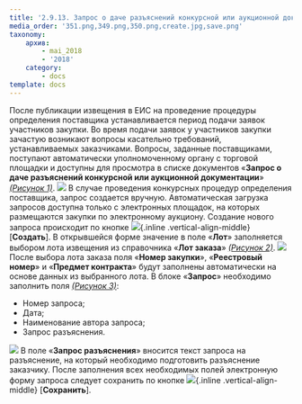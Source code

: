 ```yaml
---
title: '2.9.13. Запрос о даче разъяснений конкурсной или аукционной документации'
media_order: '351.png,349.png,350.png,create.jpg,save.png'
taxonomy:
    архив:
        - mai_2018
        - '2018'
    category:
        - docs
template: docs
---
```


После публикации извещения в ЕИС на проведение процедуры определения поставщика устанавливается период подачи заявок участников закупки. Во время подачи заявок у участников закупки зачастую возникают вопросы касательно требований, устанавливаемых заказчиками. Вопросы, заданные поставщиками, поступают автоматически уполномоченному органу с торговой площадки и доступны для просмотра в списке документов «**Запрос о даче разъяснений конкурсной или аукционной документации**» *[(Рисунок 1)](#ris-01)*. 
![](349.png?id=ris-01)
В случае проведения конкурсных процедур определения поставщика, запрос создается вручную. Автоматическая загрузка запросов доступна только с электронных площадок, на которых размещаются закупки по электронному аукциону. Создание нового запроса происходит по кнопке ![](create.jpg){.inline .vertical-align-middle} [**Создать**]. В открывшейся форме значение в поле «**Лот**» заполняется выбором лота извещения из справочника «**Лот заказа**» *[(Рисунок 2)](#ris-02)*. 
![](350.png?id=ris-02)
После выбора лота заказа поля «**Номер закупки**», «**Реестровый номер**» и «**Предмет контракта**» будут заполнены автоматически на основе данных из выбранного лота. 
В блоке «**Запрос**» необходимо заполнить поля *[(Рисунок 3)](#ris-03)*: 
-   Номер запроса; 
-   Дата; 
-   Наименование автора запроса; 
-   Запрос разъяснения. 

![](351.png?id=ris-03)
В поле «**Запрос разъяснения**» вносится текст запроса на разъяснение, на который необходимо подготовить разъяснение заказчику. 
После заполнения всех необходимых полей электронную форму запроса следует сохранить по кнопке ![](save.png){.inline .vertical-align-middle} [**Сохранить**]. 